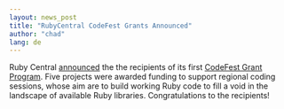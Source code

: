 ```yaml
---
layout: news_post
title: "RubyCentral CodeFest Grants Announced"
author: "chad"
lang: de
---
```


Ruby Central [announced][1] the the recipients of its first [CodeFest
Grant Program][2]. Five projects were awarded funding to support
regional coding sessions, whose aim are to build working Ruby code to
fill a void in the landscape of available Ruby libraries.
Congratulations to the recipients!



[1]: http://blade.nagaokaut.ac.jp/cgi-bin/scat.rb/ruby/ruby-talk/133197
[2]: http://www.rubycentral.org/grant/announce.html
